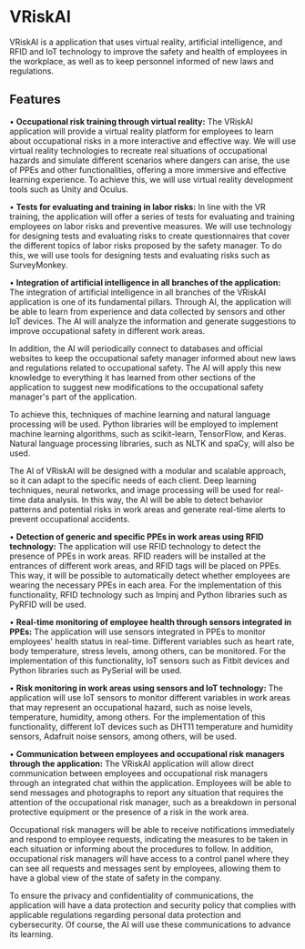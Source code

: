 # VRiskAI
VRiskAI is a application that uses virtual reality, artificial intelligence, and RFID and IoT technology to improve the safety and health of employees in the workplace, as well as to keep personnel informed of new laws and regulations.

## Features
• **Occupational risk training through virtual reality:**
The VRiskAI application will provide a virtual reality platform for employees to learn about occupational risks in a more interactive and effective way. We will use virtual reality technologies to recreate real situations of occupational hazards and simulate different scenarios where dangers can arise, the use of PPEs and other functionalities, offering a more immersive and effective learning experience. To achieve this, we will use virtual reality development tools such as Unity and Oculus.

• **Tests for evaluating and training in labor risks:**
In line with the VR training, the application will offer a series of tests for evaluating and training employees on labor risks and preventive measures. We will use technology for designing tests and evaluating risks to create questionnaires that cover the different topics of labor risks proposed by the safety manager. To do this, we will use tools for designing tests and evaluating risks such as SurveyMonkey.

• **Integration of artificial intelligence in all branches of the application:**
The integration of artificial intelligence in all branches of the VRiskAI application is one of its fundamental pillars. Through AI, the application will be able to learn from experience and data collected by sensors and other IoT devices. The AI will analyze the information and generate suggestions to improve occupational safety in different work areas.

In addition, the AI will periodically connect to databases and official websites to keep the occupational safety manager informed about new laws and regulations related to occupational safety. The AI will apply this new knowledge to everything it has learned from other sections of the application to suggest new modifications to the occupational safety manager's part of the application.

To achieve this, techniques of machine learning and natural language processing will be used. Python libraries will be employed to implement machine learning algorithms, such as scikit-learn, TensorFlow, and Keras. Natural language processing libraries, such as NLTK and spaCy, will also be used.

The AI of VRiskAI will be designed with a modular and scalable approach, so it can adapt to the specific needs of each client. Deep learning techniques, neural networks, and image processing will be used for real-time data analysis. In this way, the AI will be able to detect behavior patterns and potential risks in work areas and generate real-time alerts to prevent occupational accidents.

• **Detection of generic and specific PPEs in work areas using RFID technology:** 
The application will use RFID technology to detect the presence of PPEs in work areas. RFID readers will be installed at the entrances of different work areas, and RFID tags will be placed on PPEs. This way, it will be possible to automatically detect whether employees are wearing the necessary PPEs in each area. For the implementation of this functionality, RFID technology such as Impinj and Python libraries such as PyRFID will be used.

• **Real-time monitoring of employee health through sensors integrated in PPEs:** 
The application will use sensors integrated in PPEs to monitor employees' health status in real-time. Different variables such as heart rate, body temperature, stress levels, among others, can be monitored. For the implementation of this functionality, IoT sensors such as Fitbit devices and Python libraries such as PySerial will be used.

• **Risk monitoring in work areas using sensors and IoT technology:** 
The application will use IoT sensors to monitor different variables in work areas that may represent an occupational hazard, such as noise levels, temperature, humidity, among others. For the implementation of this functionality, different IoT devices such as DHT11 temperature and humidity sensors, Adafruit noise sensors, among others, will be used.

• **Communication between employees and occupational risk managers through the application:**
The VRiskAI application will allow direct communication between employees and occupational risk managers through an integrated chat within the application. Employees will be able to send messages and photographs to report any situation that requires the attention of the occupational risk manager, such as a breakdown in personal protective equipment or the presence of a risk in the work area.

Occupational risk managers will be able to receive notifications immediately and respond to employee requests, indicating the measures to be taken in each situation or informing about the procedures to follow. In addition, occupational risk managers will have access to a control panel where they can see all requests and messages sent by employees, allowing them to have a global view of the state of safety in the company.

To ensure the privacy and confidentiality of communications, the application will have a data protection and security policy that complies with applicable regulations regarding personal data protection and cybersecurity. Of course, the AI will use these communications to advance its learning.



